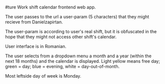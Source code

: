 #ture
Work shift calendar frontend web app.

The user passes to the url a user-param (5 characters) that they might recieve from Danielzapirtan.

The user-param is according to user's real shift, but it is obfuscated in the hope that they might not access other shift's calendar.

User interface is in Romanian.

The user selects from a dropdown menu a month and a year (within the next 18 months) and the calendar is displayed.
Light yellow means free day; green = day; blue = evening, white = day-out-of-month.

Most leftside day of week is Monday.

